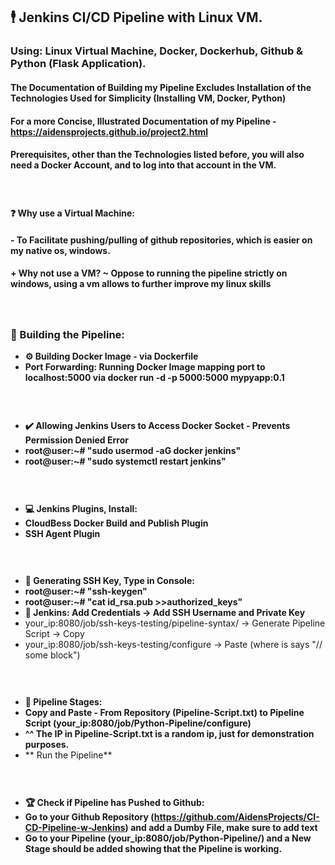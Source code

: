## 🕴️ Jenkins CI/CD Pipeline with Linux VM.
### Using: Linux Virtual Machine, Docker, Dockerhub, Github & Python (Flask Application).
#### The Documentation of Building my Pipeline Excludes Installation of the Technologies Used for Simplicity (Installing VM, Docker, Python)
#### For a more Concise, Illustrated Documentation of my Pipeline - https://aidensprojects.github.io/project2.html
#### Prerequisites, other than the Technologies listed before, you will also need a Docker Account, and to log into that account in the VM.

#### ㅤ
#### ❓ Why use a Virtual Machine:
#### - To Facilitate pushing/pulling of github repositories, which is easier on my native os, windows.
#### + Why not use a VM? ~ Oppose to running the pipeline strictly on windows, using a vm allows to further improve my linux skills


#### ㅤ
### 🔩 Building the Pipeline:
- **⚙️ Building Docker Image - via Dockerfile**
- **Port Forwarding: Running Docker Image mapping port to localhost:5000 via docker run -d -p 5000:5000 mypyapp:0.1**

#### ㅤ
- **✔️ Allowing Jenkins Users to Access Docker Socket - Prevents Permission Denied Error**
- **root@user:~# "sudo usermod -aG docker jenkins"**
- **root@user:~# "sudo systemctl restart jenkins"**

#### ㅤ
- **💻 Jenkins Plugins, Install:**
- **CloudBess Docker Build and Publish Plugin**
- **SSH Agent Plugin**

#### ㅤ
- **🔑 Generating SSH Key, Type in Console:**
- **root@user:~# "ssh-keygen"**
- **root@user:~# "cat id_rsa.pub >>authorized_keys"**
- **🔌 Jenkins: Add Credentials -> Add SSH Username and Private Key**
- your_ip:8080/job/ssh-keys-testing/pipeline-syntax/  -> Generate Pipeline Script  -> Copy
- your_ip:8080/job/ssh-keys-testing/configure  -> Paste  (where is says "// some block")

#### ㅤ
- **🔨 Pipeline Stages:**
- **Copy and Paste - From Repository (Pipeline-Script.txt\) to Pipeline Script (your_ip:8080/job/Python-Pipeline/configure)**
- **^^ The IP in Pipeline-Script.txt is a random ip, just for demonstration purposes.**
- ** Run the Pipeline**

#### ㅤ
- **🏆 Check if Pipeline has Pushed to Github:**
- **Go to your Github Repository (https://github.com/AidensProjects/CI-CD-Pipeline-w-Jenkins) and add a Dumby File, make sure to add text**
- **Go to your Pipeline (your_ip:8080/job/Python-Pipeline/) and a New Stage should be added showing that the Pipeline is working.**
